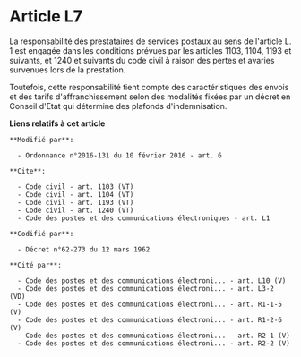 # Article L7

La responsabilité des prestataires de services postaux au sens de l'article L. 1 est engagée dans les conditions prévues par
les articles 1103, 1104, 1193 et suivants, et 1240 et suivants du code civil à raison des pertes et avaries survenues lors de
la prestation. 

Toutefois, cette responsabilité tient compte des caractéristiques des envois et des tarifs d'affranchissement selon des
modalités fixées par un décret en Conseil d'Etat qui détermine des plafonds d'indemnisation.

**Liens relatifs à cet article**

	**Modifié par**:

	  - Ordonnance n°2016-131 du 10 février 2016 - art. 6

	**Cite**:

	  - Code civil - art. 1103 (VT)
	  - Code civil - art. 1104 (VT)
	  - Code civil - art. 1193 (VT)
	  - Code civil - art. 1240 (VT)
	  - Code des postes et des communications électroniques - art. L1

	**Codifié par**:

	  - Décret n°62-273 du 12 mars 1962

	**Cité par**:

	  - Code des postes et des communications électroni... - art. L10 (V)
	  - Code des postes et des communications électroni... - art. L3-2 (VD)
	  - Code des postes et des communications électroni... - art. R1-1-5 (V)
	  - Code des postes et des communications électroni... - art. R1-2-6 (V)
	  - Code des postes et des communications électroni... - art. R2-1 (V)
	  - Code des postes et des communications électroni... - art. R2-2 (V)
